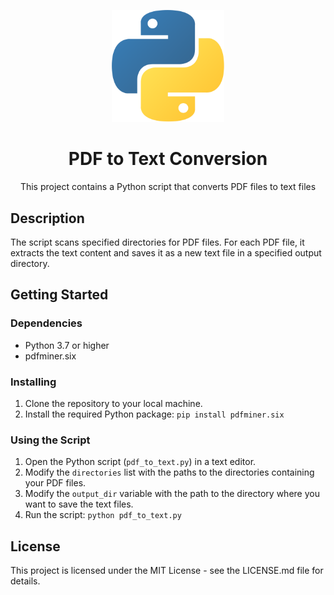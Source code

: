 <p align="center">
  <img width="180" src="./public/python-logo.png" alt="Python">
  <h1 align="center">PDF to Text Conversion</h1>
  <p align="center">This project contains a Python script that converts PDF files to text files</p>
</p>

## Description

The script scans specified directories for PDF files. For each PDF file, it extracts the text content and saves it as a new text file in a specified output directory.

## Getting Started

### Dependencies

- Python 3.7 or higher
- pdfminer.six

### Installing

1. Clone the repository to your local machine.
2. Install the required Python package: `pip install pdfminer.six`

### Using the Script

1. Open the Python script (`pdf_to_text.py`) in a text editor.
2. Modify the `directories` list with the paths to the directories containing your PDF files.
3. Modify the `output_dir` variable with the path to the directory where you want to save the text files.
4. Run the script: `python pdf_to_text.py`

## License

This project is licensed under the MIT License - see the LICENSE.md file for details.
